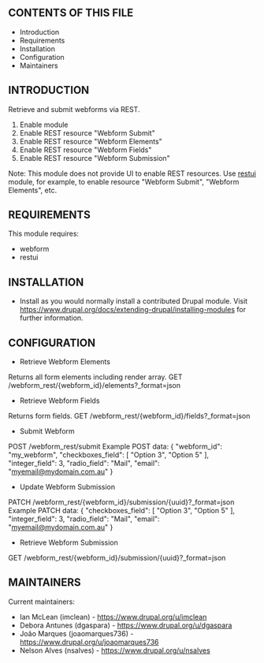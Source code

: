 ## CONTENTS OF THIS FILE

 - Introduction
 - Requirements
 - Installation
 - Configuration
 - Maintainers


## INTRODUCTION

Retrieve and submit webforms via REST.

1. Enable module
2. Enable REST resource "Webform Submit"
3. Enable REST resource "Webform Elements"
4. Enable REST resource "Webform Fields"
5. Enable REST resource "Webform Submission"

Note: This module does not provide UI to enable
REST resources. Use [restui](https://www.drupal.org/project/restui)
module, for example, to enable resource "Webform Submit",
"Webform Elements", etc.


## REQUIREMENTS

This module requires:
- webform
- restui


## INSTALLATION

 - Install as you would normally install a contributed Drupal module. Visit
   <https://www.drupal.org/docs/extending-drupal/installing-modules>
   for further information.

## CONFIGURATION

- Retrieve Webform Elements

Returns all form elements including render array.
GET /webform_rest/{webform_id}/elements?_format=json

- Retrieve Webform Fields

Returns form fields.
GET /webform_rest/{webform_id}/fields?_format=json

- Submit Webform

POST /webform_rest/submit
Example POST data:
{
  "webform_id": "my_webform",
  "checkboxes_field": [
    "Option 3",
    "Option 5"
   ],
   "integer_field": 3,
   "radio_field": "Mail",
   "email": "myemail@mydomain.com.au"
}

- Update Webform Submission

PATCH /webform_rest/{webform_id}/submission/{uuid}?_format=json
Example PATCH data:
{
  "checkboxes_field": [
    "Option 3",
    "Option 5"
   ],
   "integer_field": 3,
   "radio_field": "Mail",
   "email": "myemail@mydomain.com.au"
}

- Retrieve Webform Submission

GET /webform_rest/{webform_id}/submission/{uuid}?_format=json


## MAINTAINERS

Current maintainers:
- Ian McLean (imclean) - <https://www.drupal.org/u/imclean>
- Debora Antunes (dgaspara) - <https://www.drupal.org/u/dgaspara>
- João Marques (joaomarques736) - <https://www.drupal.org/u/joaomarques736>
- Nelson Alves (nsalves) - <https://www.drupal.org/u/nsalves>
